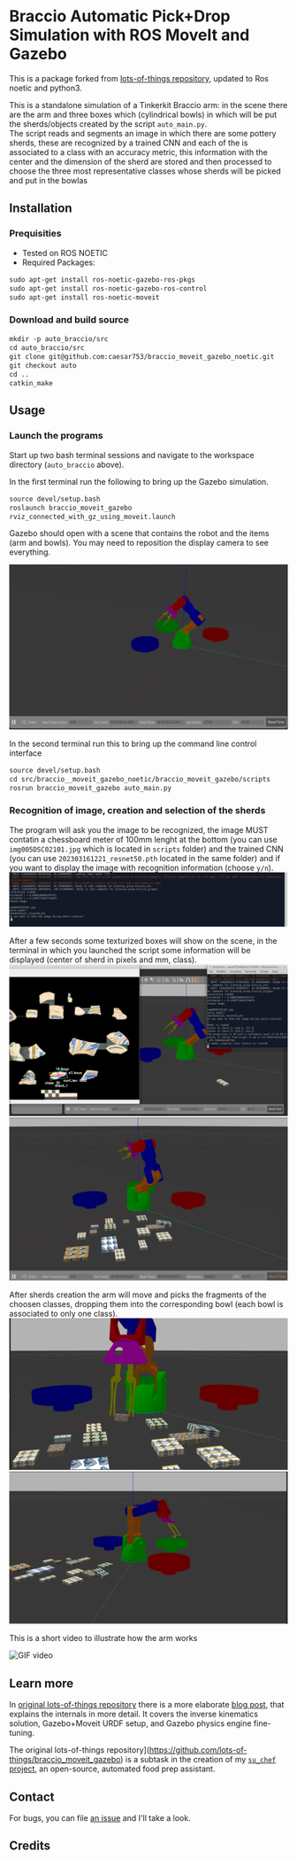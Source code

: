 # Braccio Automatic Pick+Drop Simulation with ROS MoveIt and Gazebo
This is a package forked from [lots-of-things repository](https://github.com/lots-of-things/braccio_moveit_gazebo), updated to Ros noetic and python3.

This is a standalone simulation of a Tinkerkit Braccio arm: in the scene there are the arm and three boxes which (cylindrical bowls) in which will be put the sherds/objects created by the script `auto_main.py`.  
The script reads and segments an image in which there are some pottery sherds, these are recognized by a trained CNN and each of the is associated to a class with an accuracy metric, this information with the center and the dimension of the sherd are stored and then processed to choose the three most representative classes whose sherds will be picked and put in the bowlas

## Installation

### Prequisities
*  Tested on ROS NOETIC
*  Required Packages:
```
sudo apt-get install ros-noetic-gazebo-ros-pkgs 
sudo apt-get install ros-noetic-gazebo-ros-control
sudo apt-get install ros-noetic-moveit
```

### Download and build source
```
mkdir -p auto_braccio/src
cd auto_braccio/src
git clone git@github.com:caesar753/braccio_moveit_gazebo_noetic.git
git checkout auto
cd ..
catkin_make
```

## Usage

### Launch the programs

Start up two bash terminal sessions and navigate to the workspace directory (`auto_braccio` above).

In the first terminal run the following to bring up the Gazebo simulation.
```
source devel/setup.bash
roslaunch braccio_moveit_gazebo rviz_connected_with_gz_using_moveit.launch
```

Gazebo should open with a scene that contains the robot and the items (arm and bowls).  You may need to reposition the display camera to see everything.

![Gazebo scene](doc/gazebo_open.png)

In the second terminal run this to bring up the command line control interface
```
source devel/setup.bash
cd src/braccio__moveit_gazebo_noetic/braccio_moveit_gazebo/scripts
rosrun braccio_moveit_gazebo auto_main.py
```

### Recognition of image, creation and selection of the sherds

The program will ask you the image to be recognized, the image MUST contatin a chessboard meter of 100mm lenght at the bottom (you can use `img005DSC02101.jpg` which is located in `scripts` folder) and the trained CNN (you can use `202303161221_resnet50.pth` located in the same folder) and if you want to display the image with recognition information (choose `y/n`).
![Script scene](doc/image_CNN_choose.png)

After a few seconds some texturized boxes will show on the scene, in the terminal in which you launched the script some information will be displayed (center of sherd in pixels and mm, class).
![Sherd creation](doc/image_recognition.png)
![Sherds created](doc/all_sherds.png)

After sherds creation the arm will move and picks the fragments of the choosen classes, dropping them into the corresponding bowl (each bowl is associated to only one class).
![Pick up](doc/pick_up.png)
![Drop off](doc/drop_off.png)

This is a short video to illustrate how the arm works

![GIF video](doc/pick%2Bdrop_720.gif)

## Learn more

In [original lots-of-things repository](https://github.com/lots-of-things/braccio_moveit_gazebo) there is a more elaborate [blog post](#), that explains the internals in more detail. It covers the inverse kinematics solution, Gazebo+Moveit URDF setup, and Gazebo physics engine fine-tuning.

The original lots-of-things repository](https://github.com/lots-of-things/braccio_moveit_gazebo) is a subtask in the creation of my [`su_chef` project](https://bonkerfield.org/su_chef/), an open-source, automated food prep assistant.

## Contact

For bugs, you can file [an issue](https://github.com/caesar753/braccio_moveit_gazebo_noetic/issues) and I'll take a look.

## Credits
